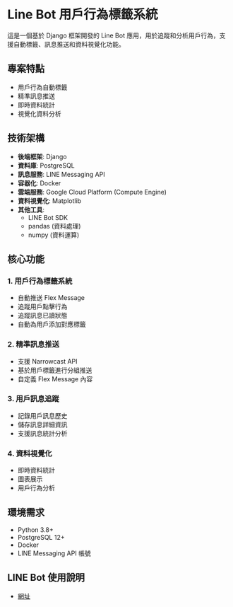 # Line Bot 用戶行為標籤系統

這是一個基於 Django 框架開發的 Line Bot 應用，用於追蹤和分析用戶行為，支援自動標籤、訊息推送和資料視覺化功能。

## 專案特點

- 用戶行為自動標籤
- 精準訊息推送 
- 即時資料統計
- 視覺化資料分析

## 技術架構

- **後端框架**: Django
- **資料庫**: PostgreSQL
- **訊息服務**: LINE Messaging API
- **容器化**: Docker
- **雲端服務**: Google Cloud Platform (Compute Engine)
- **資料視覺化**: Matplotlib
- **其他工具**: 
  - LINE Bot SDK
  - pandas (資料處理)
  - numpy (資料運算)

## 核心功能

### 1. 用戶行為標籤系統
- 自動推送 Flex Message
- 追蹤用戶點擊行為
- 追蹤訊息已讀狀態
- 自動為用戶添加對應標籤

### 2. 精準訊息推送
- 支援 Narrowcast API
- 基於用戶標籤進行分組推送
- 自定義 Flex Message 內容

### 3. 用戶訊息追蹤
- 記錄用戶訊息歷史
- 儲存訊息詳細資訊
- 支援訊息統計分析

### 4. 資料視覺化
- 即時資料統計
- 圖表展示
- 用戶行為分析

## 環境需求

- Python 3.8+
- PostgreSQL 12+
- Docker
- LINE Messaging API 帳號


## LINE Bot 使用說明
- [網址](https://line.me/R/ti/p/@531fbfsv?ts=10251653&oat_content=url)